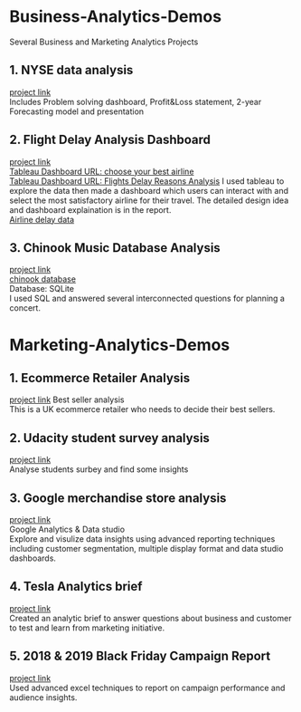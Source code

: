 # Business-Analytics-Demos
Several Business and Marketing Analytics Projects

## 1. NYSE data analysis  
[project link](https://github.com/papayalove/Business-Anlytics-Demos/tree/master/udacity_BA_project2_submission)  
Includes Problem solving dashboard, Profit&Loss statement, 2-year Forecasting model and presentation  

## 2. Flight Delay Analysis Dashboard
[project link](https://github.com/papayalove/Business-Anlytics-Demos/tree/master/flights-delay-projects-submission)  
[Tableau Dashboard URL: choose your best airline](https://public.tableau.com/profile/papaya6214#!/vizhome/Chooseyourbestairline/Story2)  
[Tableau Dashboard URL: Flights Delay Reasons Analysis](https://public.tableau.com/profile/papaya6214#!/vizhome/AirlineDelayTimeAnalysis/Story1)
I used tableau to explore the data then made a dashboard which users can interact with and select the most satisfactory airline for their travel. The detailed design idea and dashboard explaination is in the report.  
[Airline delay data](https://d17h27t6h515a5.cloudfront.net/topher/2017/December/5a3b1fad_flight-delays/flight-delays.zip)  

## 3. Chinook Music Database Analysis  
[project link](https://github.com/papayalove/Business-Anlytics-Demos/tree/master/Chinook_music_analysis)  
[chinook database](http://video.udacity-data.com.s3.amazonaws.com/topher/2017/September/59cdaf80_chinook-db/chinook-db.zip)  
Database: SQLite  
I used SQL and answered several interconnected questions for planning a concert.  


# Marketing-Analytics-Demos
## 1. Ecommerce Retailer Analysis  
[project link](https://github.com/papayalove/Business-Anlytics-Demos/tree/master/MA_Ecommerce_retailer_best_sellers)
Best seller analysis   
This is a UK ecommerce retailer who needs to decide their best sellers.   
## 2. Udacity student survey analysis   
[project link](https://github.com/papayalove/Business-Anlytics-Demos/tree/master/Udacity-Student-Survey-Analysis-submission)  
Analyse students surbey and find some insights  
## 3. Google merchandise store analysis  
[project link](https://github.com/papayalove/Business-Anlytics-Demos/tree/master/Google_merchandise_store_analysis)  
Google Analytics & Data studio  
Explore and visulize data insights using advanced reporting techniques including customer segmentation, multiple display format and data studio dashboards.

## 4. Tesla Analytics brief  
[project link](https://github.com/papayalove/Business-Anlytics-Demos/tree/master/Tesla_Analytics_brief)  
Created an analytic brief to answer questions about business and customer to test and learn from marketing initiative.
## 5. 2018 & 2019 Black Friday Campaign Report  
[project link](https://github.com/papayalove/Business-Anlytics-Demos/tree/master/black_friday_campaign_report)  
Used advanced excel techniques to report on campaign performance and audience insights.


